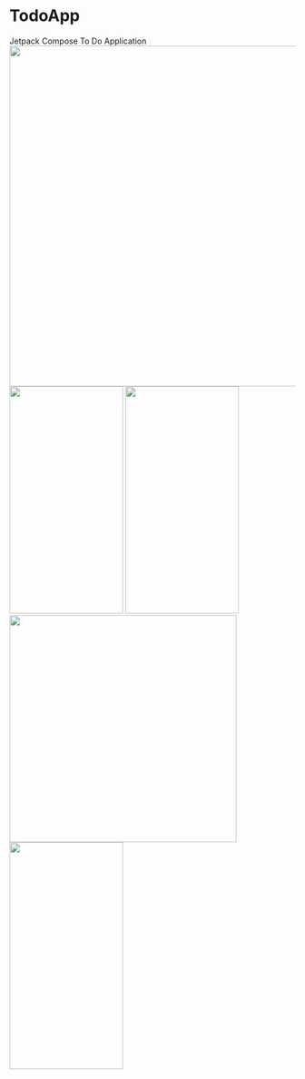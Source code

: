 # TodoApp
Jetpack Compose To Do Application <be>
<img src="https://user-images.githubusercontent.com/70949133/167070005-8c21289e-9af5-4039-ac34-3e1765abda2c.png" width="600" height="600"> <br>
<img src="https://play-lh.googleusercontent.com/Jf88ikn68CilBUJHwhRcRY1olbH2ps-5IP9tftAxEaZZIhLmACekSQDmXYF0R2B9Fw=w2560-h1440-rw" width="200" height="400"/>
<img src="https://github.com/pushpak-gosavi/TodoApp/assets/70949133/820e2920-0bb8-437d-86ad-3763abdd7d1a" width="200" height="400"/>
<img src="https://github.com/pushpak-gosavi/TodoApp/assets/70949133/d602229e-6f8d-47bf-8d1d-3e2ecef6e6c7" widh="200" height="400"/>
<img src="https://github.com/pushpak-gosavi/TodoApp/assets/70949133/d0151540-7227-476c-b19f-de1b2db7e43f" width="200" height="400"/>


